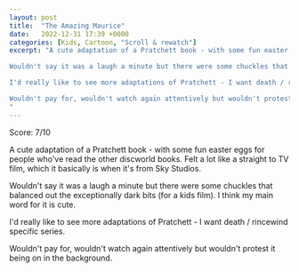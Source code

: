 ```yaml
---
layout: post
title:  "The Amazing Maurice"
date:   2022-12-31 17:39 +0000
categories: [Kids, Cartoon, "Scroll & rewatch"]
excerpt: "A cute adaptation of a Pratchett book - with some fun easter eggs for people who've read the other discworld books. Felt a lot like a straight to TV film, which it basically is when it's from Sky Studios. 

Wouldn't say it was a laugh a minute but there were some chuckles that balanced out the exceptionally dark bits (for a kids film). I think my main word for it is cute. 

I'd really like to see more adaptations of Pratchett - I want death / rincewind specific series. 

Wouldn't pay for, wouldn't watch again attentively but wouldn't protest it being on in the background. 
"
---
```

Score: 7/10 

A cute adaptation of a Pratchett book - with some fun easter eggs for people who've read the other discworld books. Felt a lot like a straight to TV film, which it basically is when it's from Sky Studios. 

Wouldn't say it was a laugh a minute but there were some chuckles that balanced out the exceptionally dark bits (for a kids film). I think my main word for it is cute. 

I'd really like to see more adaptations of Pratchett - I want death / rincewind specific series. 

Wouldn't pay for, wouldn't watch again attentively but wouldn't protest it being on in the background. 
